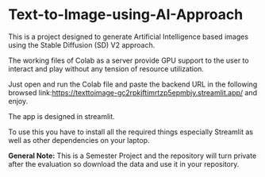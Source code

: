 # Text-to-Image-using-AI-Approach
This is a project designed to generate Artificial Intelligence based images using the Stable Diffusion (SD) V2 approach.

The working files of Colab as a server provide GPU support to the user to interact and play without any tension of resource utilization.

Just open and run the Colab file and paste the backend URL in the following browsed link:https://texttoimage-gc2rpkjftimrtzp5epmbjy.streamlit.app/ and enjoy.

The app is designed in streamlit.

To use this you have to install all the required things especially Streamlit as well as other dependencies on your laptop.

**General Note:** This is a Semester Project and the repository will turn private after the evaluation so download the data and use it in your repository.

